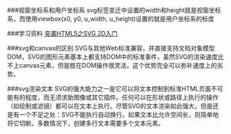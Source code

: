###视窗坐标系和用户坐标系
svg标签变迁中设置的width和height就是视窗坐标系，而使用viewbox(x0, y0, u_width, u_height)设置的就是用户坐标系的标度

###学习资料
[突袭HTML5之SVG 2D入门](http://www.cnblogs.com/dxy1982/archive/2012/03/15/2381312.html)

###svg和canvas的区别
SVG与其他Web标准兼容，并直接支持文档对象模型DOM，SVG的图形元素基本上都支持DOM中的标准事件，虽然SVG的渲染速度比不上canvas元素，但是胜在DOM操作很灵活，这个优势完全可以弥补速度上的劣势。 

###svg渲染文本
SVG的强大能力之一是它可以将文本控制到标准HTML页面不可能有的程度，而无须求助图像或其它插件。任何可以在形状或路径上执行的操作（如绘制或滤镜）都可以在文本上执行。尽管SVG的文本渲染如此强大，但是还是有一个不足之处：SVG不能执行自动换行。如果文本比允许空间长，则简单地将它切断。多数情况下，创建多行文本需要多个文本元素。